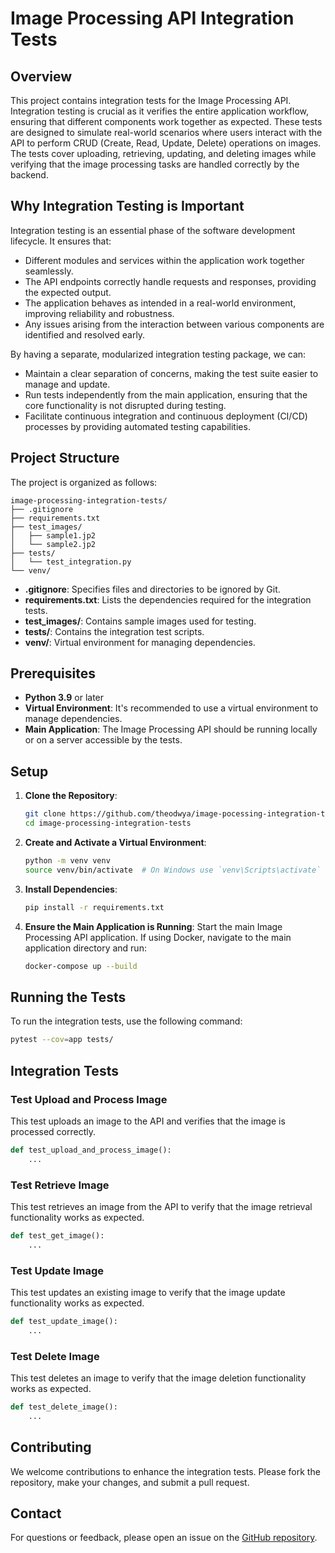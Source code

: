 # Image Processing API Integration Tests

## Overview

This project contains integration tests for the Image Processing API. Integration testing is crucial as it verifies the entire application workflow, ensuring that different components work together as expected. These tests are designed to simulate real-world scenarios where users interact with the API to perform CRUD (Create, Read, Update, Delete) operations on images. The tests cover uploading, retrieving, updating, and deleting images while verifying that the image processing tasks are handled correctly by the backend.

## Why Integration Testing is Important

Integration testing is an essential phase of the software development lifecycle. It ensures that:
- Different modules and services within the application work together seamlessly.
- The API endpoints correctly handle requests and responses, providing the expected output.
- The application behaves as intended in a real-world environment, improving reliability and robustness.
- Any issues arising from the interaction between various components are identified and resolved early.

By having a separate, modularized integration testing package, we can:
- Maintain a clear separation of concerns, making the test suite easier to manage and update.
- Run tests independently from the main application, ensuring that the core functionality is not disrupted during testing.
- Facilitate continuous integration and continuous deployment (CI/CD) processes by providing automated testing capabilities.

## Project Structure

The project is organized as follows:

```
image-processing-integration-tests/
├── .gitignore
├── requirements.txt
├── test_images/
│   ├── sample1.jp2
│   └── sample2.jp2
├── tests/
│   └── test_integration.py
└── venv/
```

- **.gitignore**: Specifies files and directories to be ignored by Git.
- **requirements.txt**: Lists the dependencies required for the integration tests.
- **test_images/**: Contains sample images used for testing.
- **tests/**: Contains the integration test scripts.
- **venv/**: Virtual environment for managing dependencies.

## Prerequisites

- **Python 3.9** or later
- **Virtual Environment**: It's recommended to use a virtual environment to manage dependencies.
- **Main Application**: The Image Processing API should be running locally or on a server accessible by the tests.

## Setup

1. **Clone the Repository**:
   ```bash
   git clone https://github.com/theodwya/image-pocessing-integration-tests
   cd image-processing-integration-tests
   ```

2. **Create and Activate a Virtual Environment**:
   ```bash
   python -m venv venv
   source venv/bin/activate  # On Windows use `venv\Scripts\activate`
   ```

3. **Install Dependencies**:
   ```bash
   pip install -r requirements.txt
   ```

4. **Ensure the Main Application is Running**:
   Start the main Image Processing API application. If using Docker, navigate to the main application directory and run:
   ```bash
   docker-compose up --build
   ```

## Running the Tests

To run the integration tests, use the following command:
```bash
pytest --cov=app tests/
```

## Integration Tests

### Test Upload and Process Image

This test uploads an image to the API and verifies that the image is processed correctly.

```python
def test_upload_and_process_image():
    ...
```

### Test Retrieve Image

This test retrieves an image from the API to verify that the image retrieval functionality works as expected.

```python
def test_get_image():
    ...
```

### Test Update Image

This test updates an existing image to verify that the image update functionality works as expected.

```python
def test_update_image():
    ...
```

### Test Delete Image

This test deletes an image to verify that the image deletion functionality works as expected.

```python
def test_delete_image():
    ...
```

## Contributing

We welcome contributions to enhance the integration tests. Please fork the repository, make your changes, and submit a pull request.


## Contact

For questions or feedback, please open an issue on the [GitHub repository](https://github.com/theodwya/image-pocessing-integration-tests).

